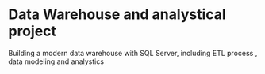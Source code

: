# Data Warehouse and analystical project
Building a modern data warehouse with SQL Server, including ETL process , data modeling and analystics
